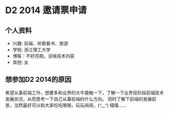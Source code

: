 # D2 2014 邀请票申请

## 个人资料

- 兴趣: 前端、听歌看书、旅游
- 学校: 浙江理工大学 
- 博客：不好亮相，没啥技术内容
- 其他: 女

## 想参加D2 2014的原因

希望从事前端工作，想要多和业界的大牛接触一下，了解一下业界现阶段前端技术发展状况，从而思考一下自己从事前端的什么方向。
同时了解下前端的发展前景，当然最好可以和大家吃吃喝喝，玩玩闹闹，(*^__^*) 嘻嘻……
